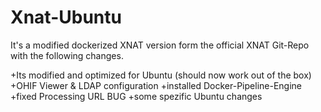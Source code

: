 # Xnat-Ubuntu
It's a modified dockerized XNAT version form the official XNAT Git-Repo with the following changes.

+Its modified and optimized for Ubuntu (should now work out of the box)
+OHIF Viewer & LDAP configuration
+installed Docker-Pipeline-Engine
+fixed Processing URL BUG
+some spezific Ubuntu changes
 